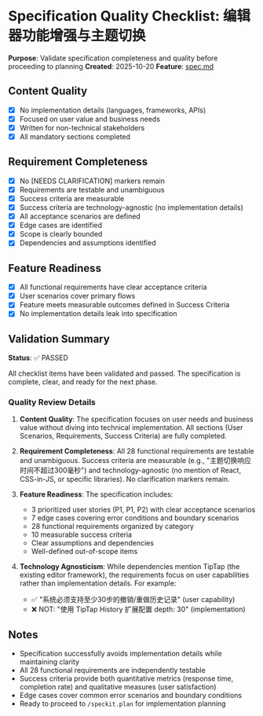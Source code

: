 # Specification Quality Checklist: 编辑器功能增强与主题切换

**Purpose**: Validate specification completeness and quality before proceeding to planning
**Created**: 2025-10-20
**Feature**: [spec.md](../spec.md)

## Content Quality

- [x] No implementation details (languages, frameworks, APIs)
- [x] Focused on user value and business needs
- [x] Written for non-technical stakeholders
- [x] All mandatory sections completed

## Requirement Completeness

- [x] No [NEEDS CLARIFICATION] markers remain
- [x] Requirements are testable and unambiguous
- [x] Success criteria are measurable
- [x] Success criteria are technology-agnostic (no implementation details)
- [x] All acceptance scenarios are defined
- [x] Edge cases are identified
- [x] Scope is clearly bounded
- [x] Dependencies and assumptions identified

## Feature Readiness

- [x] All functional requirements have clear acceptance criteria
- [x] User scenarios cover primary flows
- [x] Feature meets measurable outcomes defined in Success Criteria
- [x] No implementation details leak into specification

## Validation Summary

**Status**: ✅ PASSED

All checklist items have been validated and passed. The specification is complete, clear, and ready for the next phase.

### Quality Review Details

1. **Content Quality**: The specification focuses on user needs and business value without diving into technical implementation. All sections (User Scenarios, Requirements, Success Criteria) are fully completed.

2. **Requirement Completeness**: All 28 functional requirements are testable and unambiguous. Success criteria are measurable (e.g., "主题切换响应时间不超过300毫秒") and technology-agnostic (no mention of React, CSS-in-JS, or specific libraries). No clarification markers remain.

3. **Feature Readiness**: The specification includes:
   - 3 prioritized user stories (P1, P1, P2) with clear acceptance scenarios
   - 7 edge cases covering error conditions and boundary scenarios
   - 28 functional requirements organized by category
   - 10 measurable success criteria
   - Clear assumptions and dependencies
   - Well-defined out-of-scope items

4. **Technology Agnosticism**: While dependencies mention TipTap (the existing editor framework), the requirements focus on user capabilities rather than implementation details. For example:
   - ✅ "系统必须支持至少30步的撤销/重做历史记录" (user capability)
   - ❌ NOT: "使用 TipTap History 扩展配置 depth: 30" (implementation)

## Notes

- Specification successfully avoids implementation details while maintaining clarity
- All 28 functional requirements are independently testable
- Success criteria provide both quantitative metrics (response time, completion rate) and qualitative measures (user satisfaction)
- Edge cases cover common error scenarios and boundary conditions
- Ready to proceed to `/speckit.plan` for implementation planning
